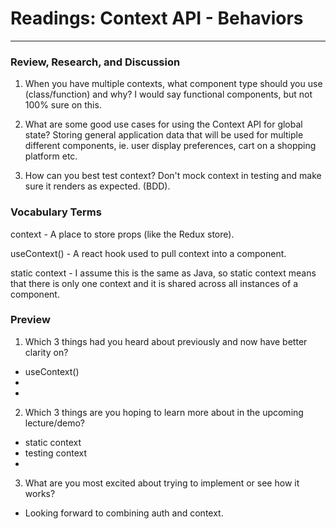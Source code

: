# Readings: Context API - Behaviors
-------------------------------------------------

### Review, Research, and Discussion

1. When you have multiple contexts, what component type should you use (class/function) and why?
  I would say functional components, but not 100% sure on this.

2. What are some good use cases for using the Context API for global state?
  Storing general application data that will be used for multiple different components, ie. user display preferences, cart on a shopping platform etc.

3. How can you best test context?
  Don't mock context in testing and make sure it renders as expected. (BDD).

### Vocabulary Terms

context - A place to store props (like the Redux store).

useContext() - A react hook used to pull context into a component.

static context - I assume this is the same as Java, so static context means that there is only one context and it is shared across all instances of a component.

### Preview

1. Which 3 things had you heard about previously and now have better clarity on?
  - useContext()
  - 
  - 
2. Which 3 things are you hoping to learn more about in the upcoming lecture/demo?
  - static context
  - testing context
  - 
3. What are you most excited about trying to implement or see how it works?
  - Looking forward to combining auth and context.
